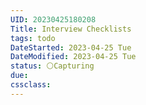 ```yaml
---
UID: 20230425180208
Title: Interview Checklists
tags: todo
DateStarted: 2023-04-25 Tue
DateModified: 2023-04-25 Tue
status: ⚪Capturing
due:
cssclass:
---
```

